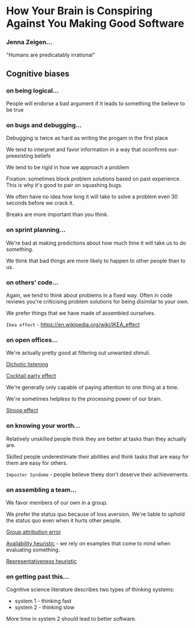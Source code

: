 # How Your Brain is Conspiring Against You Making Good Software
### Jenna Zeigen...


"Humans are predicatably irrational"

## Cognitive biases

### on being logical...

People will endorse a bad argument if it leads to something the believe to be true


### on bugs and debugging...

Debugging is twice as hard as writing the progam in the first place

We tend to interpret and favor information in a way that oconfirms our-preexisting beliefs

We tend to be rigid in how we approach a problem

Fixation: sometimes block problem solutions based on past experience. This is why it's good to pair on squashing bugs.

We often have no idea how long it will take to solve a problem even 30 seconds before we crack it.

Breaks are more important than you think.

### on sprint planning...

We're bad at making predictions about how much time it will take us to do something.

We think that bad things are more likely to happen to other people than to us.

### on others' code...

Again, we tend to think about problems in a fixed way. Often in code reviews you're criticising problem solutions for being disimilar to your own.

We prefer things that we have made of assembled ourselves.

`Ikea effect` - https://en.wikipedia.org/wiki/IKEA_effect

### on open offices...

We're actually pretty good at filtering out unwanted stimuli.

[Dichotic listening](https://en.wikipedia.org/wiki/Dichotic_listening)

[Cocktail party effect](https://en.wikipedia.org/wiki/Cocktail_party_effect)

We're generally only capable of paying attention to one thing at a time. 

We're sometimes helpless to the processing power of our brain.

[Stroop effect](https://en.wikipedia.org/wiki/Stroop_effect)

### on knowing your worth...

Relatively unskilled people think they are better at tasks than they actually are.

Skilled people underestimate their abilities and think tasks that are easy for them are easy for others.

`Imposter Syndome` - people believe theey don't deserve their achievements.

### on assembling a team...

We favor members of our own in a group.

We prefer the status quo because of loss aversion. We're liable to uphold the status quo even when it hurts other people.

[Group attribution error](https://en.wikipedia.org/wiki/Group_attribution_error)

[Availability heuristic](https://en.wikipedia.org/wiki/Availability_heuristic) - we rely on examples that come to mind when evaluating something.

[Representativeness heuristic](https://en.wikipedia.org/wiki/Representativeness_heuristic)

### on getting past this...

Cognitive science literature describes two types of thinking systems:

* system 1 - thinking fast
* system 2 - thinking slow

More time in system 2 should lead to better software.